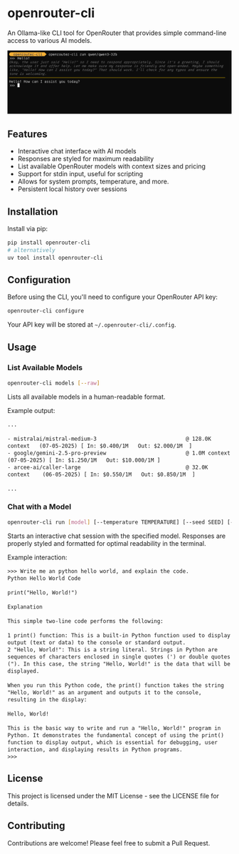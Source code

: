 # openrouter-cli

An Ollama-like CLI tool for OpenRouter that provides simple command-line access to various AI models.

![Shows an example command for openrouter-cli.](https://github.com/Alpha1337k/openrouter-cli/blob/main/assets/sample.png)

## Features

- Interactive chat interface with AI models
- Responses are styled for maximum readability
- List available OpenRouter models with context sizes and pricing
- Support for stdin input, useful for scripting
- Allows for system prompts, temperature, and more.
- Persistent local history over sessions

## Installation

Install via pip:

```bash
pip install openrouter-cli
# alternatively
uv tool install openrouter-cli
```

## Configuration

Before using the CLI, you'll need to configure your OpenRouter API key:

```bash
openrouter-cli configure
```

Your API key will be stored at `~/.openrouter-cli/.config`.

## Usage

### List Available Models

```bash
openrouter-cli models [--raw]
```

Lists all available models in a human-readable format.

Example output:

```
...

- mistralai/mistral-medium-3                            @ 128.0K context   (07-05-2025) [ In: $0.400/1M   Out: $2.000/1M  ]
- google/gemini-2.5-pro-preview                         @ 1.0M context     (07-05-2025) [ In: $1.250/1M   Out: $10.000/1M ]
- arcee-ai/caller-large                                 @ 32.0K context    (06-05-2025) [ In: $0.550/1M   Out: $0.850/1M  ]

...
```

### Chat with a Model

```bash
openrouter-cli run [model] [--temperature TEMPERATURE] [--seed SEED] [--effort {high,medium,low}] [--system SYSTEM] [--no-thinking-stdout] [--pretty] [--raw]
```

Starts an interactive chat session with the specified model. Responses are properly styled and formatted for optimal readability in the terminal.

Example interaction:

```
>>> Write me an python hello world, and explain the code.
Python Hello World Code                                                                                                                                                                                               

print("Hello, World!")                                                                                                                                                                                               

Explanation                                                                                                                                                                                                           

This simple two-line code performs the following:                                                                                                                                                                     

1 print() function: This is a built-in Python function used to display output (text or data) to the console or standard output.                                                                                      
2 "Hello, World!": This is a string literal. Strings in Python are sequences of characters enclosed in single quotes (') or double quotes ("). In this case, the string "Hello, World!" is the data that will be     
displayed.                                                                                                                                                                                                         

When you run this Python code, the print() function takes the string "Hello, World!" as an argument and outputs it to the console, resulting in the display:                                                          

Hello, World!                                                                                                                                                                                                        

This is the basic way to write and run a "Hello, World!" program in Python. It demonstrates the fundamental concept of using the print() function to display output, which is essential for debugging, user           
interaction, and displaying results in Python programs.                                                                                                                                                               
>>>
```

## License

This project is licensed under the MIT License - see the LICENSE file for details.

## Contributing

Contributions are welcome! Please feel free to submit a Pull Request.

